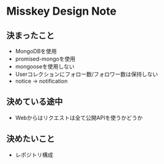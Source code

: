 # Misskey Design Note

## 決まったこと
* MongoDBを使用
* promised-mongoを使用
* mongooseを使用しない
* Userコレクションにフォロー数/フォロワー数は保持しない
* notice -> notification

## 決めている途中
* Webからはリクエストは全て公開APIを使うかどうか

## 決めたいこと
* レポジトリ構成
